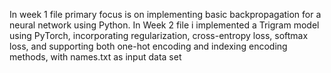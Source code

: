 In week 1 file  primary focus is on implementing basic backpropagation for a neural network using Python.
In Week 2 file i implemented a Trigram model using PyTorch, incorporating regularization, cross-entropy loss, softmax loss, and supporting both one-hot encoding and indexing encoding methods, with names.txt as input data set

